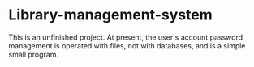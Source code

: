 # Library-management-system
 This is an unfinished project. 
 At present, the user's account password management is operated with files, not with databases, and is a simple small program.
